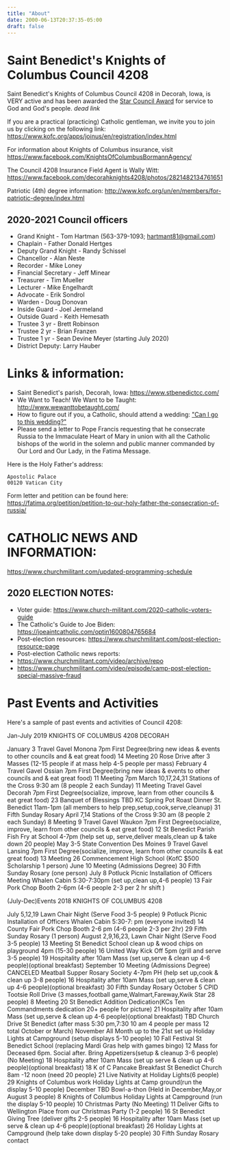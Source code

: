 ```yaml
---
title: "About"
date: 2000-06-13T20:37:35-05:00
draft: false
---
```


# Saint Benedict's Knights of Columbus Council 4208
Saint Benedict's Knights of Columbus Council 4208 in Decorah, Iowa, is VERY active and has been awarded the [Star Council Award](https://www.kofc.org/en/members/programs/council-activities/star-council-award.html) for service to God and God's people. *dead link*

If you are a practical (practicing) Catholic gentleman, we invite you to join us by clicking on the following link: https://www.kofc.org/apps/joinus/en/registration/index.html  

For information about Knights of Columbus insurance, visit https://www.facebook.com/KnightsOfColumbusBormannAgency/

The Council 4208 Insurance Field Agent is Wally Witt: https://www.facebook.com/decorahknights4208/photos/2821482134761651

Patriotic (4th) degree information: http://www.kofc.org/un/en/members/for-patriotic-degree/index.html

## 2020-2021 Council officers
- Grand Knight - Tom Hartman (563-379-1093; hartmant81@gmail.com)
- Chaplain - Father Donald Hertges
- Deputy Grand Knight - Randy Schissel
- Chancellor - Alan Neste
- Recorder - Mike Loney
- Financial Secretary - Jeff Minear
- Treasurer - Tim Mueller
- Lecturer - Mike Engelhardt
- Advocate - Erik Sondrol
- Warden - Doug Donovan
- Inside Guard - Joel Jermeland
- Outside Guard - Keith Hemesath
- Trustee 3 yr - Brett Robinson
- Trustee 2 yr - Brian Franzen
- Trustee 1 yr - Sean Devine Meyer (starting July 2020)
- District Deputy: Larry Hauber 

# Links & information:

- Saint Benedict's parish, Decorah, Iowa: https://www.stbenedictcc.com/
- We Want to Teach! We Want to be Taught: http://www.wewanttobetaught.com/
- How to figure out if you, a Catholic, should attend a wedding: ["Can I go to this wedding?"](https://www.catholic.com/magazine/print-edition/to-attend-or-not-to-attend)
- Please send a letter to Pope Francis requesting that he consecrate Russia to the Immaculate Heart of Mary in union with all the Catholic bishops of the world in the solemn and public manner commanded by Our Lord and Our Lady, in the Fatima Message.

Here is the Holy Father's address:

```His Holiness, Pope Francis
Apostolic Palace
00120 Vatican City
```

Form letter and petition can be found here: https://fatima.org/petition/petition-to-our-holy-father-the-consecration-of-russia/

# CATHOLIC NEWS AND INFORMATION:
https://www.churchmilitant.com/updated-programming-schedule

## 2020 ELECTION NOTES:
- Voter guide: https://www.church-militant.com/2020-catholic-voters-guide
- The Catholic's Guide to Joe Biden: https://joeaintcatholic.com/optin1600804765684
- Post-election resources: https://www.churchmilitant.com/post-election-resource-page
- Post-election Catholic news reports: 
- https://www.churchmilitant.com/video/archive/repo
- https://www.churchmilitant.com/video/episode/camp-post-election-special-massive-fraud

# Past Events and Activities
Here's a sample of past events and activities of Council 4208:

Jan-July 2019 KNIGHTS OF COLUMBUS 4208 DECORAH

January
3 Travel Gavel Monona 7pm First Degree(bring new ideas & events to other councils and & eat great food)
14 Meeting
20 Rose Drive after 3 Masses (12-15 people if at mass help 4-5 people per mass)
February
4 Travel Gavel Ossian 7pm First Degree(bring new ideas & events to other councils and & eat great food)
11 Meeting 7pm
March
10,17,24,31 Stations of the Cross 9:30 am (8 people 2 each Sunday)
11 Meeting Travel Gavel Decorah 7pm First Degree(socialize, improve, learn from other councils & eat great food)
23 Banquet of Blessings
TBD KC Spring Pot Roast Dinner St. Benedict 11am-1pm (all members to help prep,setup,cook,serve,cleanup)
31 Fifth Sunday Rosary
April
7,14 Stations of the Cross 9:30 am (8 people 2 each Sunday)
8 Meeting
9 Travel Gavel Waukon 7pm First Degree(socialize, improve, learn from other councils & eat great food)
12 St Benedict Parish Fish Fry at School 4-7pm (help set up, serve,deliver meals,clean up & take down 20 people)
May
3-5 State Convention Des Moines
9 Travel Gavel Lansing 7pm First Degree(socialize, improve, learn from other councils & eat great food)
13 Meeting
26 Commencement High School (KofC $500 Scholarship 1 person)
June
10 Meeting (Admissions Degree)
30 Fifth Sunday Rosary (one person)
July
8 Potluck Picnic Installation of Officers Meeting Whalen Cabin 5:30-7:30pm (set up,clean up,4-6 people)
13 Fair Pork Chop Booth 2-6pm (4-6 people 2-3 per 2 hr shift )

(July-Dec)Events 2018 KNIGHTS OF COLUMBUS 4208

July
5,12,19 Lawn Chair Night (Serve Food 3-5 people)
9 Potluck Picnic Installation of Officers Whalen Cabin 5:30-7: pm (everyone invited)
14 County Fair Pork Chop Booth 2-6 pm (4-6 people 2-3 per 2hr)
29 Fifth Sunday Rosary (1 person)
August
2,9,16,23, Lawn Chair Night (Serve Food 3-5 people)
13 Meeting St Benedict School clean up & wood chips on playground 4pm (15-30 people)
16 United Way Kick Off 5pm (grill and serve 3-5 people)
19 Hospitality after 10am Mass (set up,serve & clean up 4-6 people)(optional breakfast)
September
10 Meeting (Admissions Degree)
CANCELED Meatball Supper Rosary Society 4-7pm PH (help set up,cook & clean up 3-8 people)
16 Hospitality after 10am Mass (set up,serve & clean up 4-6 people)(optional breakfast)
30 Fifth Sunday Rosary
October
5 CPID Tootsie Roll Drive (3 masses,football game,Walmart,Fareway,Kwik Star 28 people)
8 Meeting
20 St Benedict Addition Dedication(KCs Ten Commandments dedication 20+ people for picture)
21 Hospitality after 10am Mass (set up,serve & clean up 4-6 people)(optional breakfast)
TBD Church Drive St Benedict (after mass 5:30 pm,7:30 10 am 4 people per mass 12 total October or March)
November
All Month up to the 21st set up Holiday Lights at Campground (setup displays 5-10 people)
10 Fall Festival St Benedict School (replacing Mardi Gras help with games bingo)
12 Mass for Deceased 6pm. Social after. Bring Appetizers(setup & cleanup 3-6 people)(No Meeting)
18 Hospitality after 10am Mass (set up serve & clean up 4-6 people)(optional breakfast)
18 K of C Pancake Breakfast St Benedict Church 8am -12 noon (need 20 people}
21 Live Nativity at Holiday Lights(6 people)
29 Knights of Columbus work Holiday Lights at Camp ground(run the display 5-10 people)
December
TBD Bowl-a-thon (Held in December,May,or August 3 people)
8 Knights of Columbus Holiday Lights at Campground (run the display 5-10 people)
10 Christmas Party (No Meeting)
11 Deliver Gifts to Wellington Place from our Christmas Party (1-2 people)
16 St Benedict Giving Tree (deliver gifts 2-5 people)
16 Hospitality after 10am Mass (set up serve & clean up 4-6 people)(optional breakfast)
26 Holiday Lights at Campground (help take down display 5-20 people)
30 Fifth Sunday Rosary
contact

